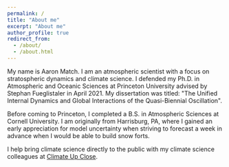 ```yaml
---
permalink: /
title: "About me"
excerpt: "About me"
author_profile: true
redirect_from: 
  - /about/
  - /about.html
---
```


My name is Aaron Match. I am an atmospheric scientist with a focus on stratospheric dynamics and climate science. I defended my Ph.D. in Atmospheric and Oceanic Sciences at Princeton University advised by Stephan Fueglistaler in April 2021. My dissertation was titled: &quot;The Unified Internal Dynamics and Global Interactions of the Quasi-Biennial Oscillation&quot;. 

Before coming to Princeton, I completed a B.S. in Atmospheric Sciences at Cornell University. I am originally from Harrisburg, PA, where I gained an early appreciation for model uncertainty when striving to forecast a week in advance when I would be able to build snow forts.

I help bring climate science directly to the public with my climate science colleagues at [Climate Up Close](http://www.climateupclose.org).



